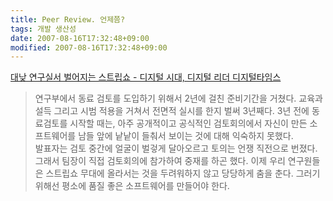 ```yaml
---
title: Peer Review. 언제쯤?
tags: 개발 생산성
date: 2007-08-16T17:32:48+09:00
modified: 2007-08-16T17:32:48+09:00
---
```



[대낮 연구실서 벌어지는 스트립쇼 - 디지털 시대, 디지털 리더 디지털타임스](http://www.dt.co.kr/contents.htm?article_no=2007081602012369700002)

> 연구부에서 동료 검토를 도입하기 위해서 2년에 걸친 준비기간을 거쳤다.
> 교육과 설득 그리고 시범 적용을 거쳐서 전면적 실시를 한지 벌써
> 3년째다. 3년 전에 동료검토를 시작할 때는, 아주 공개적이고 공식적인
> 검토회의에서 자신이 만든 소프트웨어를 남들 앞에 낱낱이 들춰서 보이는
> 것에 대해 익숙하지 못했다.  
> 발표자는 검토 중간에 얼굴이 벌겋게 달아오르고 토의는 언쟁 직전으로
> 번졌다. 그래서 팀장이 직접 검토회의에 참가하여 중재를 하곤 했다.
> 이제 우리 연구원들은 스트립쇼 무대에 올라서는 것을 두려워하지 않고
> 당당하게 춤을 춘다. 그러기 위해선 평소에 품질 좋은 소프트웨어를
> 만들어야 한다.
